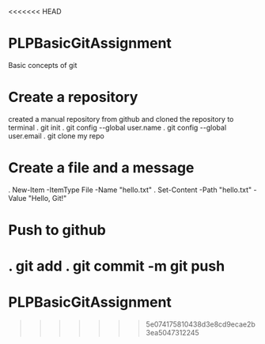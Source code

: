 <<<<<<< HEAD
# PLPBasicGitAssignment
Basic concepts of git

# Create a repository
created a manual repository from github and cloned the repository to terminal
. git init
. git config --global user.name
. git config --global user.email
. git clone my repo

# Create a file and a message
. New-Item -ItemType File -Name "hello.txt"
. Set-Content -Path "hello.txt" -Value "Hello, Git!"
# Push to github
. git add 
. git commit -m 
git push
=======
# PLPBasicGitAssignment
>>>>>>> 5e074175810438d3e8cd9ecae2b3ea5047312245

